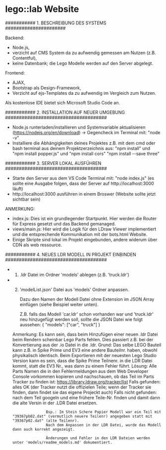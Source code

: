 # lego::lab Website

########### 1. BESCHREIBUNG DES SYSTEMS ######################

Backend: 
  - Node.js, 
  - verzicht auf CMS System da zu aufwendig gemessen am Nutzen (z.B. Contentful),
  - keine Datenbank; die Lego Modelle werden auf den Server abgelegt.
  
Frontend: 
  - AJAX,
  - Bootstrap als Design-Framework,
  - Verzicht auf ejs-Templates da zu aufwendig im Vergleich zum Nutzen.
  
Als kostenlose IDE bietet sich Microsoft Studio Code an.

########### 2. INSTALLATION AUF NEUER UMGEBUNG #####################################

 - Node.js runterladen/installieren und Systemvariable aktualisieren (https://nodejs.org/en/download)
   -> Gegencheck im Terminal mit: "node -v"
 - Installiere die Abhängigkeiten deines Projektes z.B. mit dem cmd oder  
  bash terminal aus deinem Projektzerzeichnis aus:
                                                   "npm install" und 
                                                   "npm install popper.js" und
												                           "npm install cors"
                                                   "npm install --save three"

########### 3. SERVER LOKAL AUSFÜHREN #####################################
 - Starte den Server aus dem VS Code Terminal mit: "node index.js" (es sollte eine Ausgabe folgen, dass der Server auf http://localhost:3000 läuft)
 - http://localhost:3000 ausführen in einem Broswer (Website sollte jetzt sichtbar sein)

ANMERKUNG:
- index.js:      Dies ist ein grundlegender Startpunkt. 
                 Hier werden die Router für Express gesetzt und das Backend gemanaged.
- views/main.js: Hier wird die Logik für den LDraw Viewer implementiert und die entsprechende Kommunikation mit der bots.html Website.
- Einige Skripte sind lokal im Projekt eingebunden, andere widerum über CDN als web ressource. 

########### 4. NEUES LDR MODELL IN PROJEKT EINBINDEN #####################################

 - 1) .ldr Datei im Ordner 'models' ablegen (z.B. 'truck.ldr')
 - 2) 'modelList.json' Datei aus 'models' Ordner anpassen.
      
      Dazu den Namen der Modell Datei ohne Extension im JSON Array einfügen (siehe Beispiel weiter unten).
    
      Z.B. falls das Modell 'car.ldr' schon vorhanden war und 'truck.ldr' neu hinzugefügt werden soll, sollte die JSON Datei wie folgt aussehen:
      {
        "models": ["car", "truck"]
      }

   Anmerkung: Es kann sein, dass beim Hinzufügen einer neuen .ldr Datei beim Rendern scheinbar Lego Parts fehlen.
              Dies passiert z.B. bei der Konvertierung aus der .io Datei in die .ldr.
              Grund: Das selbe LEGO Bauteil kann z.B. in Spike Prime und EV3 eine andere Bauteilnr. haben, obwohl physikalisch identisch.
                     Beim Exportieren mit der neuesten Lego Studio Version kann es sein, dass die Spike Prime Teilnenr. in die LDR Datei kommt,
                     statt die EV3 Nr., was dann zu einem Fehler führt.
              Lösung: Alle Parts Namen die in den Fehlermeldungen aus dem Web Developer Console vorkommen kopieren
                      und nachschauen, ob das Teil im Parts Tracker zu finden ist: https://library.ldraw.org/tracker/list
                      Falls gefunden: alles OK (der Tracker nutzt die offizielen Teile; wenn der Tracker sie finden, dann findet sie das eigene Projeckt auch)
                      Falls nicht gefunden: nach dem Teil googeln und eine frühere Teile-Nr. finden und damit dann die alte Versin in der .LDR Datei ersetzen.

                      Bsp.: Im Stein Schere Papier Modell war ein Teil mit "39367pb02.dat" (vermutlich neuere Teilenr) angegeben statt mit "39367p02.dat" (alte Teilenr).
                      Nach dem Anpassen in der LDR Datei, wurde das Modell dann auch korrekt angezeigt.

                      Änderungen und Fehler in den LDR Dateien werden unter 'models/readme_models.md' dokumentiert.

 
